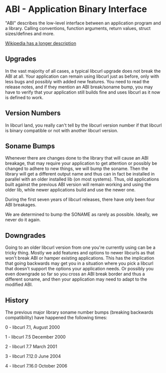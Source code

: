ABI - Application Binary Interface
==================================

 "ABI" describes the low-level interface between an application program and a
 library. Calling conventions, function arguments, return values, struct
 sizes/defines and more.

 [Wikipedia has a longer description](https://en.wikipedia.org/wiki/Application_binary_interface)

## Upgrades

 In the vast majority of all cases, a typical libcurl upgrade does not break
 the ABI at all. Your application can remain using libcurl just as before,
 only with less bugs and possibly with added new features. You need to read
 the release notes, and if they mention an ABI break/soname bump, you may have
 to verify that your application still builds fine and uses libcurl as it now
 is defined to work.

## Version Numbers

 In libcurl land, you really can't tell by the libcurl version number if that
 libcurl is binary compatible or not with another libcurl version.

## Soname Bumps

 Whenever there are changes done to the library that will cause an ABI
 breakage, that may require your application to get attention or possibly be
 changed to adhere to new things, we will bump the soname. Then the library
 will get a different output name and thus can in fact be installed in
 parallel with an older installed lib (on most systems). Thus, old
 applications built against the previous ABI version will remain working and
 using the older lib, while newer applications build and use the newer one.

 During the first seven years of libcurl releases, there have only been four
 ABI breakages.

 We are determined to bump the SONAME as rarely as possible.  Ideally, we
 never do it again.

## Downgrades

 Going to an older libcurl version from one you're currently using can be a
 tricky thing. Mostly we add features and options to newer libcurls as that
 won't break ABI or hamper existing applications. This has the implication
 that going backwards may get you in a situation where you pick a libcurl that
 doesn't support the options your application needs. Or possibly you even
 downgrade so far so you cross an ABI break border and thus a different
 soname, and then your application may need to adapt to the modified ABI.

## History

 The previous major library soname number bumps (breaking backwards
 compatibility) have happened the following times:

 0 - libcurl 7.1,   August 2000

 1 - libcurl 7.5    December 2000

 2 - libcurl 7.7    March 2001

 3 - libcurl 7.12.0 June 2004

 4 - libcurl 7.16.0 October 2006
